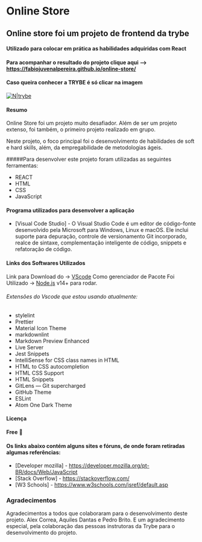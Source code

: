 # Online Store
## Online store foi um projeto de frontend da trybe
#### Utilizado para colocar em prática as habilidades adquiridas com React
#### Para acompanhar o resultado do projeto clique aqui --> https://fabiojuvenalpereira.github.io/online-store/
#### Caso queira conhecer a TRYBE é só clicar na imagem
[![N|trybe](https://uploads-ssl.webflow.com/5fba98ad987231cf0efa3d58/5fba9c9a93a2e77624258d49_Logo.svg)](https://www.betrybe.com/)

#### Resumo
Online Store foi um projeto muito desafiador. Além de ser um projeto extenso, foi também, o primeiro projeto realizado em grupo.

Neste projeto, o foco principal foi o desenvolvimento de habilidades de soft e hard skills, além, da empregabilidade de metodologias ágeis. 



#####Para desenvolver este projeto foram utilizadas as seguintes ferramentas:
- REACT
- HTML
- CSS
- JavaScript

#### Programa utilizados para desenvolver a aplicação 
- [Visual Code Studio] - O Visual Studio Code é um editor de código-fonte desenvolvido pela Microsoft para Windows, Linux e macOS. Ele inclui suporte para depuração, controle de versionamento Git incorporado, realce de sintaxe, complementação inteligente de código, snippets e refatoração de código.

#### Links dos Softwares Utilizados
Link para Download do -> [VScode](https://code.visualstudio.com/)
Como gerenciador de Pacote Foi Utilizado  -> [Node.js](https://nodejs.org/) v14+ para rodar.

###### Extensões do Vscode que estou usando atualmente:
- stylelint
- Prettier
- Material Icon Theme
- markdownlint
- Markdown Preview Enhanced
- Live Server
- Jest Snippets
- IntelliSense for CSS class names in HTML
- HTML to CSS autocompletion
- HTML CSS Support
- HTML Snippets
- GitLens — Git supercharged
- GitHub Theme
- ESLint
- Atom One Dark Theme
#### Licença
**Free** :eyes:

#### Os links abaixo contém alguns sites e fóruns, de onde foram retiradas algumas referências:
- [Developer mozilla] - https://developer.mozilla.org/pt-BR/docs/Web/JavaScript
- [Stack Overflow] - https://stackoverflow.com/
- [W3 Schools] - https://www.w3schools.com/jsref/default.asp

### Agradecimentos
Agradecimentos a todos que colaboraram para o desenvolvimento deste projeto. Alex Correa, Aquiles Dantas e Pedro Brito. E um agradecimento especial, pela colaboração das pessoas instrutoras da Trybe para o desenvolvimento do projeto.
